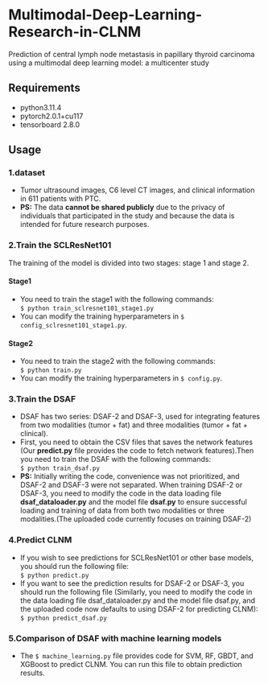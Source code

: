 # Multimodal-Deep-Learning-Research-in-CLNM
Prediction of central lymph node metastasis in papillary thyroid carcinoma using a multimodal deep learning model: a multicenter study
## Requirements
* python3.11.4
* pytorch2.0.1+cu117
* tensorboard 2.8.0
## Usage
### 1.dataset
* Tumor ultrasound images, C6 level CT images, and clinical information in 611 patients with PTC.  
* **PS:** The data **cannot be shared publicly** due to the privacy of individuals that participated in the study and because the data is intended for future research purposes.
### 2.Train the SCLResNet101
The training of the model is divided into two stages: stage 1 and stage 2.  
#### Stage1
* You need to train the stage1 with the following commands:  
`$ python train_sclresnet101_stage1.py`  
* You can modify the training hyperparameters in `$ config_sclresnet101_stage1.py`.
#### Stage2
* You need to train the stage2 with the following commands:  
`$ python train.py`  
* You can modify the training hyperparameters in `$ config.py`.
### 3.Train the DSAF
* DSAF has two series: DSAF-2 and DSAF-3, used for integrating features from two modalities (tumor + fat) and three modalities (tumor + fat + clinical).  
* First, you need to obtain the CSV files that saves the network features (Our **predict.py** file provides the code to fetch network features).Then you need to train the DSAF with the following commands:  
`$ python train_dsaf.py`  
* **PS:** Initially writing the code, convenience was not prioritized, and DSAF-2 and DSAF-3 were not separated. When training DSAF-2 or DSAF-3, you need to modify the code in the data loading file **dsaf_dataloader.py** and the model file **dsaf.py** to ensure successful loading and training of data from both two modalities or three modalities.(The uploaded code currently focuses on training DSAF-2)
### 4.Predict CLNM
* If you wish to see predictions for SCLResNet101 or other base models, you should run the following file:  
`$ python predict.py`  
* If you want to see the prediction results for DSAF-2 or DSAF-3, you should run the following file (Similarly, you need to modify the code in the data loading file dsaf_dataloader.py and the model file dsaf.py, and the uploaded code now defaults to using DSAF-2 for predicting CLNM):  
`$ python predict_dsaf.py` 
### 5.Comparison of DSAF with machine learning models
* The `$ machine_learning.py` file provides code for SVM, RF, GBDT, and XGBoost to predict CLNM. You can run this file to obtain prediction results.
